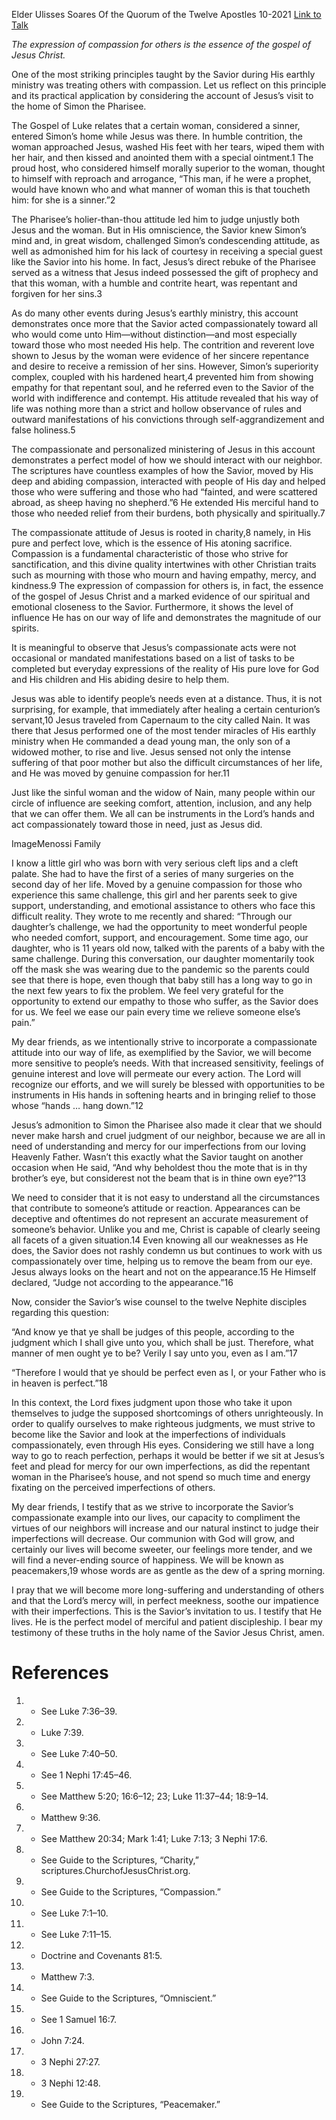 Elder Ulisses Soares
Of the Quorum of the Twelve Apostles
10-2021
[Link to Talk](https://www.churchofjesuschrist.org/study/general-conference/2021/10/14soares?lang=eng)

_The expression of compassion for others is the essence of the gospel of Jesus Christ._

One of the most striking principles taught by the Savior during His earthly ministry was treating others with compassion. Let us reflect on this principle and its practical application by considering the account of Jesus’s visit to the home of Simon the Pharisee.

The Gospel of Luke relates that a certain woman, considered a sinner, entered Simon’s home while Jesus was there. In humble contrition, the woman approached Jesus, washed His feet with her tears, wiped them with her hair, and then kissed and anointed them with a special ointment.1 The proud host, who considered himself morally superior to the woman, thought to himself with reproach and arrogance, “This man, if he were a prophet, would have known who and what manner of woman this is that toucheth him: for she is a sinner.”2

The Pharisee’s holier-than-thou attitude led him to judge unjustly both Jesus and the woman. But in His omniscience, the Savior knew Simon’s mind and, in great wisdom, challenged Simon’s condescending attitude, as well as admonished him for his lack of courtesy in receiving a special guest like the Savior into his home. In fact, Jesus’s direct rebuke of the Pharisee served as a witness that Jesus indeed possessed the gift of prophecy and that this woman, with a humble and contrite heart, was repentant and forgiven for her sins.3

As do many other events during Jesus’s earthly ministry, this account demonstrates once more that the Savior acted compassionately toward all who would come unto Him—without distinction—and most especially toward those who most needed His help. The contrition and reverent love shown to Jesus by the woman were evidence of her sincere repentance and desire to receive a remission of her sins. However, Simon’s superiority complex, coupled with his hardened heart,4 prevented him from showing empathy for that repentant soul, and he referred even to the Savior of the world with indifference and contempt. His attitude revealed that his way of life was nothing more than a strict and hollow observance of rules and outward manifestations of his convictions through self-aggrandizement and false holiness.5

The compassionate and personalized ministering of Jesus in this account demonstrates a perfect model of how we should interact with our neighbor. The scriptures have countless examples of how the Savior, moved by His deep and abiding compassion, interacted with people of His day and helped those who were suffering and those who had “fainted, and were scattered abroad, as sheep having no shepherd.”6 He extended His merciful hand to those who needed relief from their burdens, both physically and spiritually.7

The compassionate attitude of Jesus is rooted in charity,8 namely, in His pure and perfect love, which is the essence of His atoning sacrifice. Compassion is a fundamental characteristic of those who strive for sanctification, and this divine quality intertwines with other Christian traits such as mourning with those who mourn and having empathy, mercy, and kindness.9 The expression of compassion for others is, in fact, the essence of the gospel of Jesus Christ and a marked evidence of our spiritual and emotional closeness to the Savior. Furthermore, it shows the level of influence He has on our way of life and demonstrates the magnitude of our spirits.

It is meaningful to observe that Jesus’s compassionate acts were not occasional or mandated manifestations based on a list of tasks to be completed but everyday expressions of the reality of His pure love for God and His children and His abiding desire to help them.

Jesus was able to identify people’s needs even at a distance. Thus, it is not surprising, for example, that immediately after healing a certain centurion’s servant,10 Jesus traveled from Capernaum to the city called Nain. It was there that Jesus performed one of the most tender miracles of His earthly ministry when He commanded a dead young man, the only son of a widowed mother, to rise and live. Jesus sensed not only the intense suffering of that poor mother but also the difficult circumstances of her life, and He was moved by genuine compassion for her.11

Just like the sinful woman and the widow of Nain, many people within our circle of influence are seeking comfort, attention, inclusion, and any help that we can offer them. We all can be instruments in the Lord’s hands and act compassionately toward those in need, just as Jesus did.

  ImageMenossi Family

I know a little girl who was born with very serious cleft lips and a cleft palate. She had to have the first of a series of many surgeries on the second day of her life. Moved by a genuine compassion for those who experience this same challenge, this girl and her parents seek to give support, understanding, and emotional assistance to others who face this difficult reality. They wrote to me recently and shared: “Through our daughter’s challenge, we had the opportunity to meet wonderful people who needed comfort, support, and encouragement. Some time ago, our daughter, who is 11 years old now, talked with the parents of a baby with the same challenge. During this conversation, our daughter momentarily took off the mask she was wearing due to the pandemic so the parents could see that there is hope, even though that baby still has a long way to go in the next few years to fix the problem. We feel very grateful for the opportunity to extend our empathy to those who suffer, as the Savior does for us. We feel we ease our pain every time we relieve someone else’s pain.”

My dear friends, as we intentionally strive to incorporate a compassionate attitude into our way of life, as exemplified by the Savior, we will become more sensitive to people’s needs. With that increased sensitivity, feelings of genuine interest and love will permeate our every action. The Lord will recognize our efforts, and we will surely be blessed with opportunities to be instruments in His hands in softening hearts and in bringing relief to those whose “hands … hang down.”12

Jesus’s admonition to Simon the Pharisee also made it clear that we should never make harsh and cruel judgment of our neighbor, because we are all in need of understanding and mercy for our imperfections from our loving Heavenly Father. Wasn’t this exactly what the Savior taught on another occasion when He said, “And why beholdest thou the mote that is in thy brother’s eye, but considerest not the beam that is in thine own eye?”13

We need to consider that it is not easy to understand all the circumstances that contribute to someone’s attitude or reaction. Appearances can be deceptive and oftentimes do not represent an accurate measurement of someone’s behavior. Unlike you and me, Christ is capable of clearly seeing all facets of a given situation.14 Even knowing all our weaknesses as He does, the Savior does not rashly condemn us but continues to work with us compassionately over time, helping us to remove the beam from our eye. Jesus always looks on the heart and not on the appearance.15 He Himself declared, “Judge not according to the appearance.”16

Now, consider the Savior’s wise counsel to the twelve Nephite disciples regarding this question:

“And know ye that ye shall be judges of this people, according to the judgment which I shall give unto you, which shall be just. Therefore, what manner of men ought ye to be? Verily I say unto you, even as I am.”17

“Therefore I would that ye should be perfect even as I, or your Father who is in heaven is perfect.”18

In this context, the Lord fixes judgment upon those who take it upon themselves to judge the supposed shortcomings of others unrighteously. In order to qualify ourselves to make righteous judgments, we must strive to become like the Savior and look at the imperfections of individuals compassionately, even through His eyes. Considering we still have a long way to go to reach perfection, perhaps it would be better if we sit at Jesus’s feet and plead for mercy for our own imperfections, as did the repentant woman in the Pharisee’s house, and not spend so much time and energy fixating on the perceived imperfections of others.

My dear friends, I testify that as we strive to incorporate the Savior’s compassionate example into our lives, our capacity to compliment the virtues of our neighbors will increase and our natural instinct to judge their imperfections will decrease. Our communion with God will grow, and certainly our lives will become sweeter, our feelings more tender, and we will find a never-ending source of happiness. We will be known as peacemakers,19 whose words are as gentle as the dew of a spring morning.

I pray that we will become more long-suffering and understanding of others and that the Lord’s mercy will, in perfect meekness, soothe our impatience with their imperfections. This is the Savior’s invitation to us. I testify that He lives. He is the perfect model of merciful and patient discipleship. I bear my testimony of these truths in the holy name of the Savior Jesus Christ, amen.

# References
1. - See Luke 7:36–39.
2. - Luke 7:39.
3. - See Luke 7:40–50.
4. - See 1 Nephi 17:45–46.
5. - See Matthew 5:20; 16:6–12; 23; Luke 11:37–44; 18:9–14.
6. - Matthew 9:36.
7. - See Matthew 20:34; Mark 1:41; Luke 7:13; 3 Nephi 17:6.
8. - See Guide to the Scriptures, “Charity,” scriptures.ChurchofJesusChrist.org.
9. - See Guide to the Scriptures, “Compassion.”
10. - See Luke 7:1–10.
11. - See Luke 7:11–15.
12. - Doctrine and Covenants 81:5.
13. - Matthew 7:3.
14. - See Guide to the Scriptures, “Omniscient.”
15. - See 1 Samuel 16:7.
16. - John 7:24.
17. - 3 Nephi 27:27.
18. - 3 Nephi 12:48.
19. - See Guide to the Scriptures, “Peacemaker.”